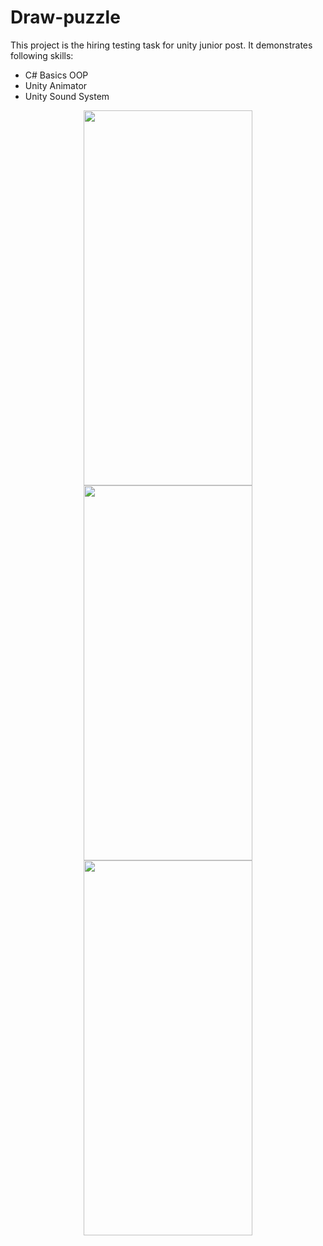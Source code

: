 # Draw-puzzle
This project is the hiring testing task for unity junior post. It demonstrates following skills:
* C# Basics OOP
* Unity Animator
* Unity Sound System

<p align="center">
<img src="https://github.com/Zakhar-eraser/Draw-puzzle/assets/57917936/ae82523f-533b-48d0-815d-44baa6213bf0" width="270" height="600">
<img src="https://github.com/Zakhar-eraser/Draw-puzzle/assets/57917936/d84d4d3d-c966-4206-8ca3-302f1364614d" width="270" height="600">
<img src="https://github.com/Zakhar-eraser/Draw-puzzle/assets/57917936/a09e0a7d-d4fc-4ef2-894a-d194af1e6c90" width="270" height="600">
</p>
